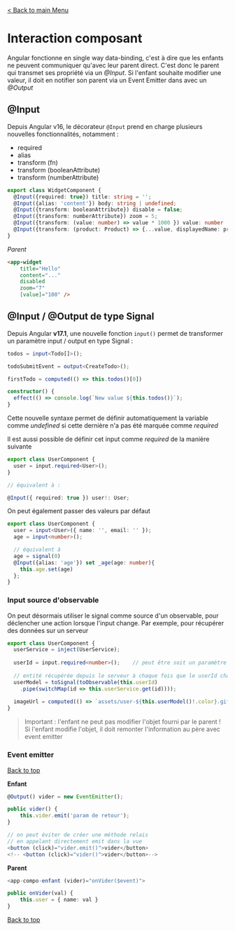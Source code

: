 [< Back to main Menu](https://github.com/gsoulie/angular-resources/blob/master/ng-sheet.md)    

# Interaction composant    

Angular fonctionne en single way data-binding, c'est à dire que les enfants ne peuvent communiquer qu'avec leur parent direct. C'est donc le parent qui transmet ses propriété via un *@Input*. Si l'enfant souhaite modifier une valeur, il doit en notifier son parent via un Event Emitter dans avec un *@Output*

## @Input

Depuis Angular v16, le décorateur ````@Input```` prend en charge plusieurs nouvelles fonctionnalités, notamment :

* required 
* alias 
* transform (fn)
* transform (booleanAttribute)
* transform (numberAttribute)

````typescript
export class WidgetComponent {
  @Input({required: true}) title: string = '';
  @Input({alias: 'content'}) body: string | undefined;
  @Input({transform: booleanAttribute}) disable = false;
  @Input({transform: numberAttribute}) zoom = 5;
  @Input({transform: (value: number) => value * 1000 }) value: number | undefined;
  @Input({transform: (product: Product) => {...value, displayedName: product?.name.toUpperCase() }) product: Product | undefined;
}
````

*Parent*

````html
<app-widget
	title="Hello"
	content="..."
	disabled
	zoom="7"
	[value]="100" />
````

## @Input / @Output de type Signal

Depuis Angular **v17.1**, une nouvelle fonction ````input()```` permet de transformer un paramètre input / output en type Signal :

````typescript
todos = input<Todo[]>();

todoSubmitEvent = output<CreateTodo>();

firstTodo = computed(() => this.todos()[0])

constructor() {
  effect(() => console.log(`New value ${this.todos()}`);
}
````

Cette nouvelle syntaxe permet de définir automatiquement la variable comme *undefined* si cette dernière n'a pas été marquée comme *required*

Il est aussi possible de définir cet input comme *required* de la manière suivante

````typescript
export class UserComponent {
  user = input.required<User>();
}

// équivalent à :

@Input({ required: true }) user!: User;
````

On peut également passer des valeurs par défaut 

````typescript
export class UserComponent {
  user = input<User>({ name: '', email: '' });
  age = input<number>();

  // équivalent à
  age = signal(0)
  @Input({alias: 'age'}) set _age(age: number){
    this.age.set(age)
  };
}
````

### Input source d'observable
On peut désormais utiliser le signal comme source d'un observable, pour déclencher une action lorsque l'input change. Par exemple, pour récupérer des données sur un serveur 

````typescript
export class UserComponent {
  userService = inject(UserService);
  
  userId = input.required<number>();    // peut être soit un paramètre de composant ou directement provenir du paramètre de route via la directive bindToComponentInputs ajoutée depuis la v16
  
  // entité récupérée depuis le serveur à chaque fois que le userId change
  userModel = toSignal(toObservable(this.userId)
    .pipe(switchMap(id => this.userService.get(id))));
	
  imageUrl = computed(() => `assets/user-${this.userModel()!.color}.gif`);
}
````

> Important : l'enfant ne peut pas modifier l'objet fourni par le parent !
Si l'enfant modifie l'objet, il doit remonter l'information au père avec event emitter

### Event emitter
[Back to top](#interaction-composant) 

**Enfant**

````typescript
@Output() vider = new EventEmitter();

public vider() {
	this.vider.emit('param de retour');
}

// on peut éviter de créer une méthode relais 
// en appelant directement emit dans la vue
<button (click)="vider.emit()">vider</button>
<!-- <button (click)="vider()">vider</button>-->
````

**Parent**

````typescript
<app-compo-enfant (vider)="onVider($event)">

public onVider(val) {
	this.user = { name: val }
}
````

[Back to top](#interaction-composant)
